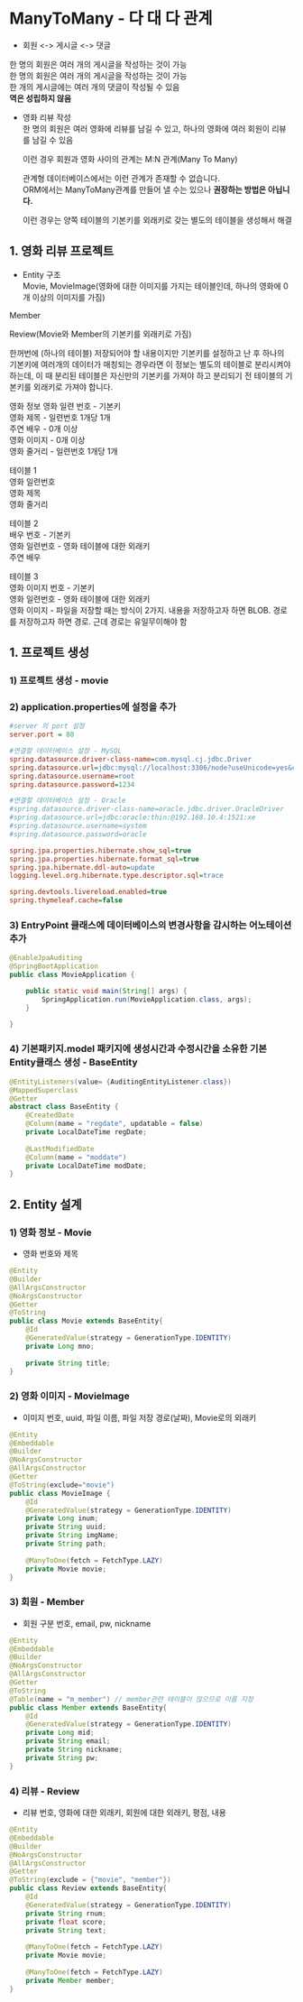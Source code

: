 # ManyToMany - 다 대 다 관계  
* 회원 <-> 게시글 <-> 댓글

한 명의 회원은 여러 개의 게시글을 작성하는 것이 가능  
한 명의 회원은 여러 개의 게시글을 작성하는 것이 가능  
한 개의 게시글에는 여러 개의 댓글이 작성될 수 있음  
**역은 성립하지 않음**  

* 영화 리뷰 작성  
    한 명의 회원은 여러 영화에 리뷰를 남길 수 있고, 하나의 영화에 여러 회원이 리뷰를 남길 수 있음  
    
    이런 경우 회원과 영화 사이의 관계는 M:N 관계(Many To Many)  

    관계형 데이터베이스에서는 이런 관계가 존재할 수 없습니다.  
    ORM에서는 ManyToMany관계를 만들어 낼 수는 있으나 **권장하는 방법은 아닙니다.**  

    이런 경우는 양쪽 테이블의 기본키를 외래키로 갖는 별도의 테이블을 생성해서 해결  

## 1. 영화 리뷰 프로젝트
* Entity 구조  
Movie, MovieImage(영화에 대한 이미지를 가지는 테이블인데, 하나의 영화에 0개 이상의 이미지를 가짐)  

Member

Review(Movie와 Member의 기본키를 외래키로 가짐)

한꺼번에 (하나의 테이블) 저장되어야 할 내용이지만 기본키를 설정하고 난 후 하나의 기본키에 여러개의 데이터가 매칭되는 경우라면 이 정보는 별도의 테이블로 분리시켜야 하는데, 이 때 분리된 테이블은 자신만의 기본키를 가져야 하고 분리되기 전 테이블의 기본키를 외래키로 가져야 합니다.  

영화 정보
  영화 일련 번호 - 기본키  
  영화 제목 - 일련번호 1개당 1개  
  주연 배우 - 0개 이상  
  영화 이미지 - 0개 이상  
  영화 줄거리 - 일련번호 1개당 1개  

테이블 1  
영화 일련번호  
영화 제목  
영화 줄거리  

테이블 2  
배우 번호 - 기본키  
영화 일련번호 - 영화 테이블에 대한 외래키  
주연 배우  

테이블 3  
영화 이미지 번호 - 기본키  
영화 일련번호 - 영화 테이블에 대한 외래키  
영화 이미지 - 파일을 저장할 때는 방식이 2가지. 내용을 저장하고자 하면 BLOB. 경로를 저장하고자 하면 경로. 근데 경로는 유일무이해야 함  

## 1. 프로젝트 생성
### 1) 프로젝트 생성 - movie  

### 2) application.properties에 설정을 추가  
```ini
#server 의 port 설정
server.port = 80

#연결할 데이터베이스 설정 - MySQL
spring.datasource.driver-class-name=com.mysql.cj.jdbc.Driver
spring.datasource.url=jdbc:mysql://localhost:3306/node?useUnicode=yes&characterEncoding=UTF-8&serverTimezon=UTC
spring.datasource.username=root
spring.datasource.password=1234

#연결할 데이터베이스 설정 - Oracle
#spring.datasource.driver-class-name=oracle.jdbc.driver.OracleDriver
#spring.datasource.url=jdbc:oracle:thin:@192.168.10.4:1521:xe
#spring.datasource.username=system
#spring.datasource.password=oracle

spring.jpa.properties.hibernate.show_sql=true
spring.jpa.properties.hibernate.format_sql=true
spring.jpa.hibernate.ddl-auto=update
logging.level.org.hibernate.type.descriptor.sql=trace

spring.devtools.livereload.enabled=true
spring.thymeleaf.cache=false
```  

### 3) EntryPoint 클래스에 데이터베이스의 변경사항을 감시하는 어노테이션 추가  
```java
@EnableJpaAuditing
@SpringBootApplication
public class MovieApplication {

	public static void main(String[] args) {
		SpringApplication.run(MovieApplication.class, args);
	}

}
```  

### 4) 기본패키지.model 패키지에 생성시간과 수정시간을 소유한 기본 Entity클래스 생성 - BaseEntity
```java
@EntityListeners(value= {AuditingEntityListener.class})
@MappedSuperclass
@Getter
abstract class BaseEntity {
	@CreatedDate
	@Column(name = "regdate", updatable = false)
	private LocalDateTime regDate;
	
	@LastModifiedDate
	@Column(name = "moddate")
	private LocalDateTime modDate;
}
```  

## 2. Entity 설계  
### 1) 영화 정보 - Movie  
* 영화 번호와 제목  
```java
@Entity
@Builder
@AllArgsConstructor
@NoArgsConstructor
@Getter
@ToString
public class Movie extends BaseEntity{
	@Id
	@GeneratedValue(strategy = GenerationType.IDENTITY)
	private Long mno;
	
	private String title;
}
```

### 2) 영화 이미지 - MovieImage  
* 이미지 번호, uuid, 파일 이름, 파일 저장 경로(날짜), Movie로의 외래키  
```java
@Entity
@Embeddable
@Builder
@NoArgsConstructor
@AllArgsConstructor
@Getter
@ToString(exclude="movie")
public class MovieImage {
	@Id
	@GeneratedValue(strategy = GenerationType.IDENTITY)
	private Long inum;
	private String uuid;
	private String imgName;
	private String path;
	
	@ManyToOne(fetch = FetchType.LAZY)
	private Movie movie;
}
```  

### 3) 회원 - Member  
* 회원 구분 번호, email, pw, nickname  
```java
@Entity
@Embeddable
@Builder
@NoArgsConstructor
@AllArgsConstructor
@Getter
@ToString
@Table(name = "m_member") // member관련 테이블이 많으므로 이름 지정
public class Member extends BaseEntity{
	@Id
	@GeneratedValue(strategy = GenerationType.IDENTITY)
	private Long mid;
	private String email;
	private String nickname;
	private String pw;
}
```  

### 4) 리뷰 - Review  
* 리뷰 번호, 영화에 대한 외래키, 회원에 대한 외래키, 평점, 내용  
```java
@Entity
@Embeddable
@Builder
@NoArgsConstructor
@AllArgsConstructor
@Getter
@ToString(exclude = {"movie", "member"})
public class Review extends BaseEntity{
	@Id
	@GeneratedValue(strategy = GenerationType.IDENTITY)
	private String rnum;
	private float score;
	private String text;
	
	@ManyToOne(fetch = FetchType.LAZY)
	private Movie movie;
	
	@ManyToOne(fetch = FetchType.LAZY)
	private Member member;
}
```  